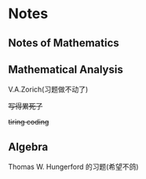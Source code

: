 # Notes
Notes of Mathematics
---
## Mathematical Analysis
V.A.Zorich(习题做不动了)

~~写得累死了~~

~~tiring coding~~

## Algebra
Thomas W. Hungerford 的习题(希望不鸽)